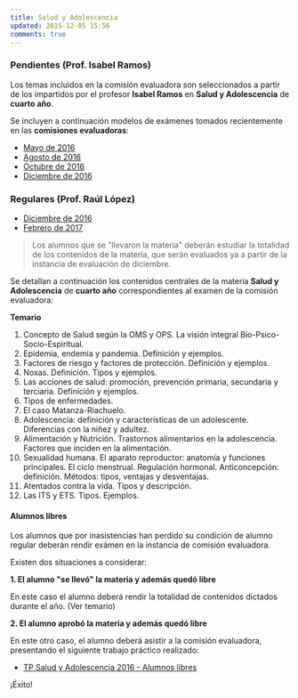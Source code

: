 ```yaml
---
title: Salud y Adolescencia
updated: 2015-12-05 15:56
comments: true
---
```


### Pendientes (Prof. Isabel Ramos) 

Los temas incluidos en la comisión evaluadora son seleccionados a partir de los impartidos por el profesor **Isabel Ramos** en **Salud y Adolescencia** de **cuarto año**. 

Se incluyen a continuación modelos de exámenes tomados recientemente en las **comisiones evaluadoras**: 

* [Mayo de 2016](../docs/sanjose/4saad/ramos/2016_05_24_com_eva_saludyadol_ramos.pdf)
* [Agosto de 2016](../docs/sanjose/4saad/ramos/2016_08_02_com_eva_saludyadol_ramos.pdf)
* [Octubre de 2016](../docs/sanjose/4saad/ramos/2016_10_com_eva_saludyadol_ramos.pdf)
* [Diciembre de 2016](../docs/sanjose/4saad/ramos/2016_12_06_com_eva_saludyadol_ramos.pdf)

### Regulares (Prof. Raúl López)

* [Diciembre de 2016](../docs/sanjose/4saad/lopez/regulares/2016_12_com_eval_saludyadol_4to.pdf)
* [Febrero de 2017](../docs/sanjose/4saad/lopez/regulares/2017_02_23_com_eva_saludyadol.pdf)



> Los alumnos que se "llevaron la materia" deberán estudiar la totalidad de los contenidos de la materia, que serán evaluados ya a partir de la instancia de evaluación de diciembre. 

Se detallan a continuación los contenidos centrales de la materia **Salud y Adolescencia** de **cuarto año** correspondientes al examen de la comisión evaluadora: 

**Temario**

1. Concepto de Salud según la OMS y OPS. La visión integral Bio-Psico-Socio-Espiritual.
2. Epidemia, endemia y pandemia. Definición y ejemplos. 
3. Factores de riesgo y factores de protección. Definición y ejemplos.
4. Noxas. Definición. Tipos y ejemplos. 
5. Las acciones de salud: promoción, prevención primaria, secundaria y terciaria. Definición y ejemplos. 
5. Tipos de enfermedades. 
6. El caso Matanza-Riachuelo. 
7. Adolescencia: definición y características de un adolescente. Diferencias con la niñez y adultez.
8. Alimentación y Nutrición. Trastornos alimentarios en la adolescencia. Factores que inciden en la alimentación. 
9. Sexualidad humana. El aparato reproductor: anatomía y funciones principales. El ciclo menstrual. Regulación hormonal. Anticoncepción: definición. Métodos: tipos, ventajas y desventajas. 
10. Atentados contra la vida. Tipos y descripción. 
11. Las ITS y ETS. Tipos. Ejemplos.
 
#### Alumnos libres

Los alumnos que por inasistencias han perdido su condición de alumno regular deberán rendir exámen en la instancia de comisión evaluadora. 

Existen dos situaciones a considerar: 

**1. El alumno "se llevó" la materia y además quedó libre**

En este caso el alumno deberá rendir la totalidad de contenidos dictados durante el año. (Ver temario)

**2. El alumno aprobó la materia y además quedó libre**

En este otro caso, el alumno deberá asistir a la comisión evaluadora, presentando el siguiente trabajo práctico realizado: 

* [TP Salud y Adolescencia 2016 - Alumnos libres](../docs/sanjose/4saad/lopez/libres/4_saludyadol_libres_com_eval.pdf)

¡Éxito!
